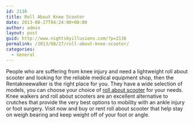 ```yaml
---
id: 2136
title: Roll About Knee Scooter
date: 2013-08-27T04:24:00+00:00
author: admin
layout: post
guid: http://www.nightskyillusions.com/?p=2136
permalink: /2013/08/27/roll-about-knee-scooter/
categories:
  - General
---
```

People who are suffering from knee injury and need a lightweight roll about scooter and looking for the reliable medical equipment shop, then the Rentakneewalker is the right place for you. They have a wide selection of models, you can choose your choice of [roll about scooter](http://www.rentakneewalker.com/) for your needs. Knee walkers and roll about scooters are an excellent alternative to crutches that provide the very best options to mobility with an ankle injury or foot surgery. Visit now and buy or rent roll about scooter that help stay on weigh bearing and keep weight off of your foot or angle.